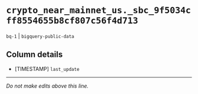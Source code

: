 # `crypto_near_mainnet_us._sbc_9f5034cff8554655b8cf807c56f4d713`
`bq-1` | `bigquery-public-data`

## Column details
* [TIMESTAMP] `last_update`

-------------------------------------------------------------------------------
*Do not make edits above this line.*
